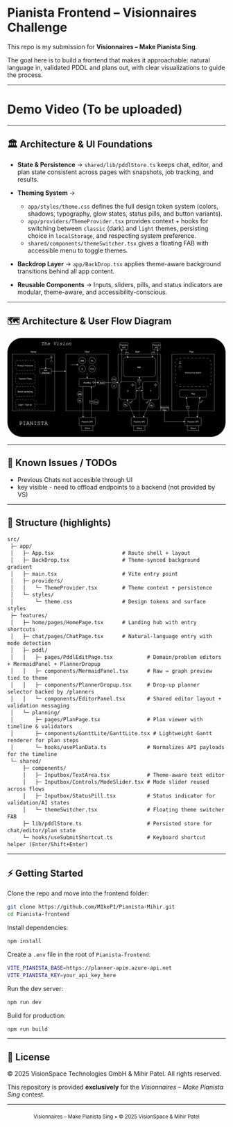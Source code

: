 # Pianista Frontend – Visionnaires Challenge

This repo is my submission for **Visionnaires – Make Pianista Sing**.

The goal here is to build a frontend that makes it approachable: natural language in, validated PDDL and plans out, with clear visualizations to guide the process.

---
# Demo Video (To be uploaded)
---


## 🏛 Architecture & UI Foundations

* **State & Persistence** → `shared/lib/pddlStore.ts` keeps chat, editor, and plan state consistent across pages with snapshots, job tracking, and results.
* **Theming System** →

  * `app/styles/theme.css` defines the full design token system (colors, shadows, typography, glow states, status pills, and button variants).
  * `app/providers/ThemeProvider.tsx` provides context + hooks for switching between `classic` (dark) and `light` themes, persisting choice in `localStorage`, and respecting system preference.
  * `shared/components/themeSwitcher.tsx` gives a floating FAB with accessible menu to toggle themes.
* **Backdrop Layer** → `app/BackDrop.tsx` applies theme-aware background transitions behind all app content.
* **Reusable Components** → Inputs, sliders, pills, and status indicators are modular, theme-aware, and accessibility-conscious.

---

## 🗺️ Architecture & User Flow Diagram

![Architecture & Flow](/Pianista-frontend/Pianista_Vision_V1.png)

---

## 🐞 Known Issues / TODOs

* Previous Chats not accesible through UI
* key visible - need to offload endpoints to a backend (not provided by VS)

---

## 📂 Structure (highlights)

```
src/
 ├─ app/
 │   ├─ App.tsx                      # Route shell + layout
 │   ├─ BackDrop.tsx                 # Theme-synced background gradient
 │   ├─ main.tsx                     # Vite entry point
 │   ├─ providers/
 │   │   └─ ThemeProvider.tsx        # Theme context + persistence
 │   └─ styles/
 │       └─ theme.css                # Design tokens and surface styles
 ├─ features/
 │   ├─ home/pages/HomePage.tsx      # Landing hub with entry shortcuts
 │   ├─ chat/pages/ChatPage.tsx      # Natural-language entry with mode detection
 │   ├─ pddl/
 │   │   ├─ pages/PddlEditPage.tsx           # Domain/problem editors + MermaidPanel + PlannerDropup
 │   │   ├─ components/MermaidPanel.tsx      # Raw ↔ graph preview tied to theme
 │   │   ├─ components/PlannerDropup.tsx     # Drop-up planner selector backed by /planners
 │   │   └─ components/EditorPanel.tsx       # Shared editor layout + validation messaging
 │   └─ planning/
 │       ├─ pages/PlanPage.tsx               # Plan viewer with timeline & validators
 │       ├─ components/GanttLite/GanttLite.tsx # Lightweight Gantt renderer for plan steps
 │       └─ hooks/usePlanData.ts             # Normalizes API payloads for the timeline
 └─ shared/
     ├─ components/
     │   ├─ Inputbox/TextArea.tsx            # Theme-aware text editor
     │   ├─ Inputbox/Controls/ModeSlider.tsx # Mode slider reused across flows
     │   ├─ Inputbox/StatusPill.tsx          # Status indicator for validation/AI states
     │   └─ themeSwitcher.tsx                # Floating theme switcher FAB
     ├─ lib/pddlStore.ts                     # Persisted store for chat/editor/plan state
     └─ hooks/useSubmitShortcut.ts           # Keyboard shortcut helper (Enter/Shift+Enter)

```
---

## ⚡ Getting Started

Clone the repo and move into the frontend folder:

```bash
git clone https://github.com/M1keP1/Pianista-Mihir.git
cd Pianista-frontend
```

Install dependencies:

```bash
npm install
```

Create a `.env` file in the root of `Pianista-frontend`:

```bash
VITE_PIANISTA_BASE=https://planner-apim.azure-api.net
VITE_PIANISTA_KEY=your_api_key_here
```

Run the dev server:

```bash
npm run dev
```

Build for production:

```bash
npm run build
```

---

## 📜 License

© 2025 VisionSpace Technologies GmbH & Mihir Patel.
All rights reserved.

This repository is provided **exclusively** for the *Visionnaires – Make Pianista Sing* contest.

---

<p align="center">
  <sub>Visionnaires – Make Pianista Sing • © 2025 VisionSpace & Mihir Patel</sub>
</p>
